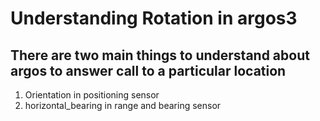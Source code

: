 # Understanding Rotation in argos3

## There are two main things to understand about argos to answer call to a particular location

1. Orientation in positioning sensor
2. horizontal_bearing in range and bearing sensor
